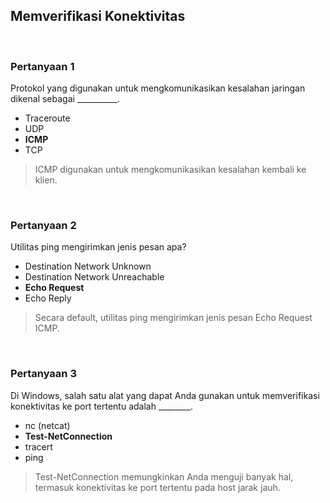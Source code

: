 ## Memverifikasi Konektivitas

<br>

### Pertanyaan 1

Protokol yang digunakan untuk mengkomunikasikan kesalahan jaringan dikenal sebagai __________.

* Traceroute
* UDP
* **ICMP**
* TCP

> ICMP digunakan untuk mengkomunikasikan kesalahan kembali ke klien.
<br>

### Pertanyaan 2

Utilitas ping mengirimkan jenis pesan apa?

* Destination Network Unknown
* Destination Network Unreachable
* **Echo Request**
* Echo Reply

> Secara default, utilitas ping mengirimkan jenis pesan Echo Request ICMP.
<br>

### Pertanyaan 3

Di Windows, salah satu alat yang dapat Anda gunakan untuk memverifikasi konektivitas ke port tertentu adalah ________.

* nc (netcat)
* **Test-NetConnection**
* tracert
* ping

> Test-NetConnection memungkinkan Anda menguji banyak hal, termasuk konektivitas ke port tertentu pada host jarak jauh.
